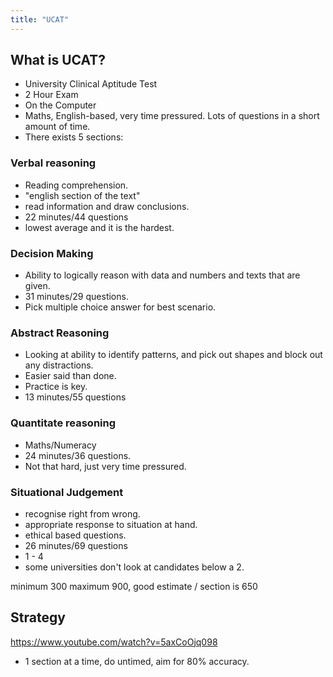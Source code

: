 ```yaml
---
title: "UCAT"
---
```


## What is UCAT?
- University Clinical Aptitude Test
- 2 Hour Exam
- On the Computer
- Maths, English-based, very time pressured. Lots of questions in a short amount of time.
- There exists 5 sections:
### Verbal reasoning
- Reading comprehension.
- "english section of the text"
- read information and draw conclusions.
- 22 minutes/44 questions
- lowest average and it is the hardest.
### Decision Making
- Ability to logically reason with data and numbers and texts that are given.
- 31 minutes/29 questions.
- Pick multiple choice answer for best scenario. 
### Abstract Reasoning
- Looking at ability to identify patterns, and pick out shapes and block out any distractions.
- Easier said than done.
- Practice is key.
- 13 minutes/55 questions
### Quantitate reasoning
- Maths/Numeracy
- 24 minutes/36 questions.
- Not that hard, just very time pressured.
### Situational Judgement
- recognise right from wrong.
- appropriate response to situation at hand.
- ethical based questions.
- 26 minutes/69 questions
- 1 - 4
- some universities don't look at candidates below a 2.

minimum 300 maximum 900, good estimate / section is 650

## Strategy
https://www.youtube.com/watch?v=5axCoOjq098
- 1 section at a time, do untimed, aim for 80% accuracy.